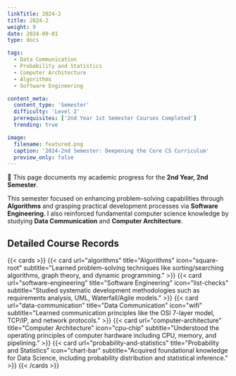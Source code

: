 ```yaml
---
linkTitle: 2024-2
title: 2024-2
weight: 9
date: 2024-09-01
type: docs

tags:
  - Data Communication
  - Probability and Statistics
  - Computer Architecture
  - Algorithms
  - Software Engineering

content_meta:
  content_type: 'Semester'
  difficulty: 'Level 2'
  prerequisites: ['2nd Year 1st Semester Courses Completed']
  trending: true

image:
  filename: featured.png
  caption: '2024-2nd Semester: Deepening the Core CS Curriculum'
  preview_only: false
---
```


👋 This page documents my academic progress for the **2nd Year, 2nd Semester**.

This semester focused on enhancing problem-solving capabilities through **Algorithms** and grasping practical development processes via **Software Engineering**. I also reinforced fundamental computer science knowledge by studying **Data Communication** and **Computer Architecture**.

## Detailed Course Records

{{< cards >}}
  {{< card url="algorithms" title="Algorithms" icon="square-root" subtitle="Learned problem-solving techniques like sorting/searching algorithms, graph theory, and dynamic programming." >}}
  {{< card url="software-engineering" title="Software Engineering" icon="list-checks" subtitle="Studied systematic development methodologies such as requirements analysis, UML, Waterfall/Agile models." >}}
  {{< card url="data-communication" title="Data Communication" icon="wifi" subtitle="Learned communication principles like the OSI 7-layer model, TCP/IP, and network protocols." >}}
  {{< card url="computer-architecture" title="Computer Architecture" icon="cpu-chip" subtitle="Understood the operating principles of computer hardware including CPU, memory, and pipelining." >}}
  {{< card url="probability-and-statistics" title="Probability and Statistics" icon="chart-bar" subtitle="Acquired foundational knowledge for Data Science, including probability distribution and statistical inference." >}}
{{< /cards >}}